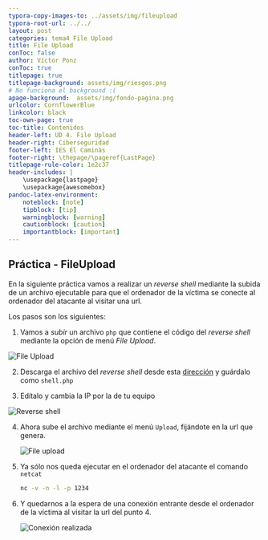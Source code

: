 ```yaml
---
typora-copy-images-to: ../assets/img/fileupload
typora-root-url: ../../
layout: post
categories: tema4 File Upload
title: File Upload
conToc: false
author: Víctor Ponz
conToc: true
titlepage: true
titlepage-background: assets/img/riesgos.png
# No funciona el background :(
apage-background:  assets/img/fondo-pagina.png
urlcolor: CornflowerBlue
linkcolor: black
toc-own-page: true
toc-title: Contenidos
header-left: UD 4. File Upload
header-right: Ciberseguridad
footer-left: IES El Caminàs
footer-right: \thepage/\pageref{LastPage}
titlepage-rule-color: 1e2c37
header-includes: |
    \usepackage{lastpage} 
    \usepackage{awesomebox}
pandoc-latex-environment:
    noteblock: [note]
    tipblock: [tip]
    warningblock: [warning]
    cautionblock: [caution]
    importantblock: [important]
---
```


## Práctica - FileUpload

En la siguiente práctica vamos a realizar un *reverse shell* mediante la subida de un archivo ejecutable para que el ordenador de la víctima se conecte al ordenador del atacante al visitar una url.

Los pasos son los siguientes:

1. Vamos a *subir* un archivo `php` que contiene el código del *reverse shell* mediante la opción de menú *File Upload*.

![File Upload](/Ciberseguridad-PePS/assets/img/fileupload/image-20210504174939266.png)

2. Descarga el archivo del *reverse shell* desde esta [dirección](https://raw.githubusercontent.com/pentestmonkey/php-reverse-shell/master/php-reverse-shell.php) y guárdalo como `shell.php`

3. Edítalo y cambia la IP por la de tu equipo

![Reverse shell](/Ciberseguridad-PePS/assets/img/fileupload/image-20210504175459944.png)

4. Ahora sube el archivo mediante el menú `Upload`, fijándote en la url que genera.

   ![File upload](/Ciberseguridad-PePS/assets/img/fileupload/image-20210504175752547.png)

5. Ya sólo nos queda ejecutar en el ordenador del atacante el comando `netcat`

   ```bash
   nc -v -n -l -p 1234
   ```

6. Y quedarnos a la espera de una conexión entrante desde el ordenador de la víctima al visitar la url del punto 4.

   ![Conexión realizada](/Ciberseguridad-PePS/assets/img/fileupload/image-20210504180028030.png) 

